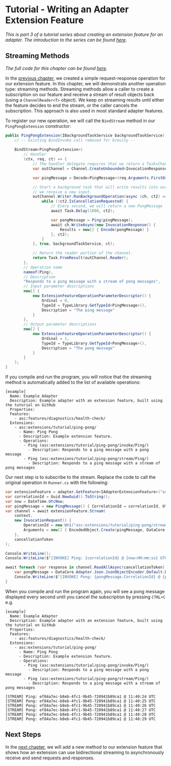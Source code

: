 # Tutorial - Writing an Adapter Extension Feature

_This is part 3 of a tutorial series about creating an extension feature for an adapter. The introduction to the series can be found [here](00-Introduction.md)._


## Streaming Methods

_The full code for this chapter can be found [here](/examples/tutorials/writing-an-extension-feature/chapter-03)._

In the [previous chapter](02-Extension_Methods.md), we created a simple request-response operation for our extension feature. In this chapter, we will demonstrate another operation type: streaming methods. Streaming methods allow a caller to create a subscription on our feature and receive a stream of result objects back (using a `ChannelReader<T>` object). We keep on streaming results until either the feature decides to end the stream, or the caller cancels the subscription. This approach is also used in most standard adapter features.

To register our new operation, we will call the `BindStream` method in our `PingPongExtension` constructor:

```csharp
public PingPongExtension(IBackgroundTaskService backgroundTaskService) : base(backgroundTaskService) {
    // -- Existing BindInvoke call removed for brevity --
    
    BindStream<PingPongExtension>(
        // Handler
        (ctx, req, ct) => {
            // The handler delegate requires that we return a Task<ChannelReader<InvocationResponse>>.
            var outChannel = Channel.CreateUnbounded<InvocationResponse>();

            var pingMessage = Decode<PingMessage>(req.Arguments.FirstOrDefault());

            // Start a background task that will write results into our channel whenever 
            // we receive a new input.
            outChannel.Writer.RunBackgroundOperation(async (ch, ct2) => {
                while (!ct2.IsCancellationRequested) {
                    // Every second, we will return a new PongMessage
                    await Task.Delay(1000, ct2);

                    var pongMessage = Ping(pingMessage);
                    await ch.WriteAsync(new InvocationResponse() {
                        Results = new[] { Encode(pongMessage) }
                    }, ct2);
                }
            }, true, backgroundTaskService, ct);

            // Return the reader portion of the channel.
            return Task.FromResult(outChannel.Reader);
        },
        // Operation name
        nameof(Ping),
        // Description
        "Responds to a ping message with a stream of pong messages",
        // Input parameter descriptions
        new[] {
            new ExtensionFeatureOperationParameterDescriptor() {
                Ordinal = 0,
                TypeId = TypeLibrary.GetTypeId<PingMessage>(),
                Description = "The ping message"
            }
        },
        // Output parameter descriptions
        new[] {
            new ExtensionFeatureOperationParameterDescriptor() {
                Ordinal = 1,
                TypeId = TypeLibrary.GetTypeId<PongMessage>(),
                Description = "The pong message"
            }
        }
    );
}
```

If you compile and run the program, you will notice that the streaming method is automatically added to the list of available operations:

```
[example]
  Name: Example Adapter
  Description: Example adapter with an extension feature, built using the tutorial on GitHub
  Properties:
  Features:
    - asc:features/diagnostics/health-check/
  Extensions:
    - asc:extensions/tutorial/ping-pong/
      - Name: Ping Pong
      - Description: Example extension feature.
      - Operations:
        - Ping (asc:extensions/tutorial/ping-pong/invoke/Ping/)
          - Description: Responds to a ping message with a pong message
        - Ping (asc:extensions/tutorial/ping-pong/stream/Ping/)
          - Description: Responds to a ping message with a stream of pong messages
```

Our next step is to subscribe to the stream. Replace the code to call the original operation in `Runner.cs` with the following:

```csharp
var extensionFeature = adapter.GetFeature<IAdapterExtensionFeature>("asc:extensions/tutorial/ping-pong/");
var correlationId = Guid.NewGuid().ToString();
var now = DateTime.UtcNow;
var pingMessage = new PingMessage() { CorrelationId = correlationId, UtcTime = now };
var channel = await extensionFeature.Stream(
    context,
    new InvocationRequest() {
        OperationId = new Uri("asc:extensions/tutorial/ping-pong/stream/Ping/"),
        Arguments = new[] { EncodedObject.Create(pingMessage, DataCore.Adapter.Json.JsonObjectEncoder.Default) }
    },
    cancellationToken
);

Console.WriteLine();
Console.WriteLine($"[INVOKE] Ping: {correlationId} @ {now:HH:mm:ss} UTC");

await foreach (var response in channel.ReadAllAsync(cancellationToken)) {
    var pongMessage = DataCore.Adapter.Json.JsonObjectEncoder.Default.Decode<PongMessage>(response.Results.FirstOrDefault());
    Console.WriteLine($"[INVOKE] Pong: {pongMessage.CorrelationId} @ {pongMessage.UtcTime:HH:mm:ss} UTC");
}
```

When you compile and run the program again, you will see a pong message displayed every second until you cancel the subscription by pressing `CTRL+C` e.g.

```
[example]
  Name: Example Adapter
  Description: Example adapter with an extension feature, built using the tutorial on GitHub
  Properties:
  Features:
    - asc:features/diagnostics/health-check/
  Extensions:
    - asc:extensions/tutorial/ping-pong/
      - Name: Ping Pong
      - Description: Example extension feature.
      - Operations:
        - Ping (asc:extensions/tutorial/ping-pong/invoke/Ping/)
          - Description: Responds to a ping message with a pong message
        - Ping (asc:extensions/tutorial/ping-pong/stream/Ping/)
          - Description: Responds to a ping message with a stream of pong messages

[STREAM] Ping: ef84a7ec-b8eb-4fc1-9b45-720941b89ca1 @ 11:40:24 UTC
[STREAM] Pong: ef84a7ec-b8eb-4fc1-9b45-720941b89ca1 @ 11:40:25 UTC
[STREAM] Pong: ef84a7ec-b8eb-4fc1-9b45-720941b89ca1 @ 11:40:26 UTC
[STREAM] Pong: ef84a7ec-b8eb-4fc1-9b45-720941b89ca1 @ 11:40:27 UTC
[STREAM] Pong: ef84a7ec-b8eb-4fc1-9b45-720941b89ca1 @ 11:40:28 UTC
[STREAM] Pong: ef84a7ec-b8eb-4fc1-9b45-720941b89ca1 @ 11:40:29 UTC
```


## Next Steps

In the [next chapter](04-Duplex_Streaming_Methods.md), we will add a new method to our extension feature that shows how an extension can use bidirectional streaming to asynchronously receive and send requests and responses.
